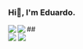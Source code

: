 ### Hi👋, I'm Eduardo.

<div>
 <img align="left" src="https://github-readme-stats.vercel.app/api?username=eduardo-n&show_icons=true&hide_border=true&theme=github_dark" />

 <img align="left" src="https://github-readme-stats.vercel.app/api/top-langs/?username=eduardo-n&layout=compact&show_icons=true&hide_border=true&theme=github_dark" />
</div>
##
<div>
 	  <a href = "mailto:edununes726@gmail.com"><img src="https://img.shields.io/badge/-Gmail-%23333?style=for-the-badge&logo=gmail&logoColor=white" target="_blank"></a>
  <a href="https://www.linkedin.com/in/edu-n/" target="_blank"><img src="https://img.shields.io/badge/-LinkedIn-%230077B5?style=for-the-badge&logo=linkedin&logoColor=white" target="_blank"></a> 
  
</div>
